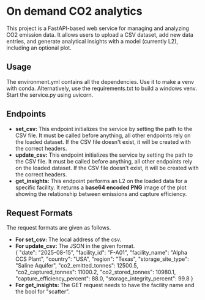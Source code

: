 <h1>On demand CO2 analytics</h1>
This project is a FastAPI-based web service for managing and analyzing CO2 emission data. 
It allows users to upload a CSV dataset, add new data entries, and generate analytical insights with a model (currently L2), 
including an optional plot.

<h2>Usage</h2>
The environment.yml contains all the dependencies. Use it to make a venv with conda.
Alternatively, use the requirements.txt to build a windows venv.
Start the service.py using uvicorn.

<h2>Endpoints</h2>
<ul>
  <li><b>set_csv: </b>This endpoint initializes the service by setting the path to the CSV file. It must be called before anything, 
    all other endpoints rely on the loaded dataset. If the CSV file doesn't exist, it will be created with the correct headers.</li>
  
  <li><b>update_csv: </b>This endpoint initializes the service by setting the path to the CSV file. It must be called before anything, 
    all other endpoints rely on the loaded dataset. If the CSV file doesn't exist, it will be created with the correct headers.</li>
    
  <li><b>get_insights: </b>This endpoint performs an L2 on the loaded data for a specific facility. 
    It returns a <b>base64 encoded PNG</b> image of the plot showing the relationship between emissions and capture efficiency.</li>
</ul>

<h2>Request Formats</h2>
The request formats are given as follows.
<ul>
  <li><b>For set_csv: </b> The local address of the csv.</li>
  <li><b>For update_csv: </b> The JSON in the given format.<br> 
{
  "date": "2025-08-15",
  "facility_id": "F-A01",
  "facility_name": "Alpha CCS Plant",
  "country": "USA",
  "region": "Texas",
  "storage_site_type": "Saline Aquifer",
  "co2_emitted_tonnes": 12500.5,
  "co2_captured_tonnes": 11000.2,
  "co2_stored_tonnes": 10980.1,
  "capture_efficiency_percent": 88.0,
  "storage_integrity_percent": 99.8
                                      }</li>
  <li><b>For get_insights: </b>The GET request needs to have the facility name and the bool for "scatter".<br> 
</ul>
